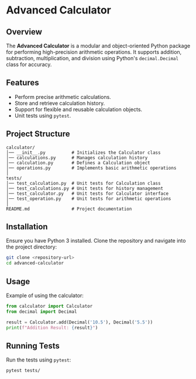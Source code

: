 # Advanced Calculator

## Overview
The **Advanced Calculator** is a modular and object-oriented Python package for performing high-precision arithmetic operations. It supports addition, subtraction, multiplication, and division using Python's `decimal.Decimal` class for accuracy.

## Features
- Perform precise arithmetic calculations.
- Store and retrieve calculation history.
- Support for flexible and reusable calculation objects.
- Unit tests using `pytest`.

## Project Structure
```
calculator/
│── __init__.py          # Initializes the Calculator class
│── calculations.py      # Manages calculation history
│── calculation.py       # Defines a Calculation object
│── operations.py        # Implements basic arithmetic operations
│
tests/
│── test_calculation.py  # Unit tests for Calculation class
│── test_calculations.py # Unit tests for history management
│── test_calculator.py   # Unit tests for Calculator interface
│── test_operation.py    # Unit tests for arithmetic operations
│
README.md                # Project documentation
```

## Installation
Ensure you have Python 3 installed. Clone the repository and navigate into the project directory:
```bash
git clone <repository-url>
cd advanced-calculator
```

## Usage
Example of using the calculator:
```python
from calculator import Calculator
from decimal import Decimal

result = Calculator.add(Decimal('10.5'), Decimal('5.5'))
print(f"Addition Result: {result}")
```

## Running Tests
Run the tests using `pytest`:
```bash
pytest tests/
```